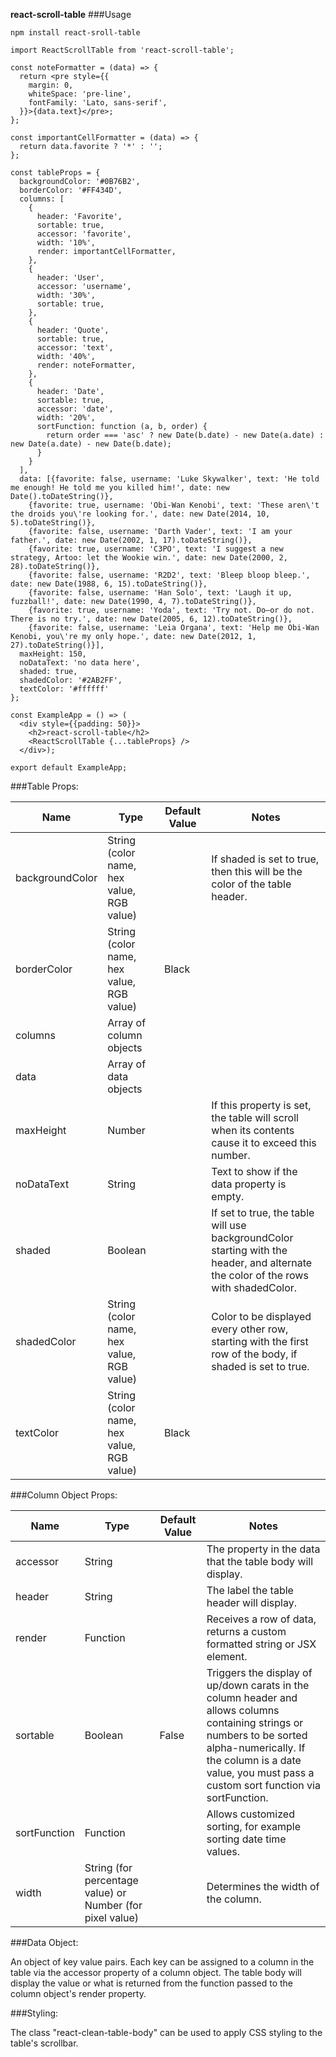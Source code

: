**react-scroll-table**
###Usage
```
npm install react-sroll-table
```

```
import ReactScrollTable from 'react-scroll-table';
```
```
const noteFormatter = (data) => {
  return <pre style={{
    margin: 0,
    whiteSpace: 'pre-line',
    fontFamily: 'Lato, sans-serif',
  }}>{data.text}</pre>;
};
```
```
const importantCellFormatter = (data) => {
  return data.favorite ? '*' : '';
};
```
```
const tableProps = {
  backgroundColor: '#0B76B2',
  borderColor: '#FF434D',
  columns: [
    {
      header: 'Favorite',
      sortable: true,
      accessor: 'favorite',
      width: '10%',
      render: importantCellFormatter,
    },
    {
      header: 'User',
      accessor: 'username',
      width: '30%',
      sortable: true,
    },
    {
      header: 'Quote',
      sortable: true,
      accessor: 'text',
      width: '40%',
      render: noteFormatter,
    },
    {
      header: 'Date',
      sortable: true,
      accessor: 'date',
      width: '20%',
      sortFunction: function (a, b, order) {
        return order === 'asc' ? new Date(b.date) - new Date(a.date) : new Date(a.date) - new Date(b.date);
      }
    }
  ],
  data: [{favorite: false, username: 'Luke Skywalker', text: 'He told me enough! He told me you killed him!', date: new Date().toDateString()},
    {favorite: true, username: 'Obi-Wan Kenobi', text: 'These aren\'t the droids you\'re looking for.', date: new Date(2014, 10, 5).toDateString()},
    {favorite: false, username: 'Darth Vader', text: 'I am your father.', date: new Date(2002, 1, 17).toDateString()},
    {favorite: true, username: 'C3PO', text: 'I suggest a new strategy, Artoo: let the Wookie win.', date: new Date(2000, 2, 28).toDateString()},
    {favorite: false, username: 'R2D2', text: 'Bleep bloop bleep.', date: new Date(1988, 6, 15).toDateString()},
    {favorite: false, username: 'Han Solo', text: 'Laugh it up, fuzzball!', date: new Date(1990, 4, 7).toDateString()},
    {favorite: true, username: 'Yoda', text: 'Try not. Do—or do not. There is no try.', date: new Date(2005, 6, 12).toDateString()},
    {favorite: false, username: 'Leia Organa', text: 'Help me Obi-Wan Kenobi, you\'re my only hope.', date: new Date(2012, 1, 27).toDateString()}],
  maxHeight: 150,
  noDataText: 'no data here',
  shaded: true,
  shadedColor: '#2AB2FF',
  textColor: '#ffffff'
};
```
```
const ExampleApp = () => (
  <div style={{padding: 50}}>
    <h2>react-scroll-table</h2>
    <ReactScrollTable {...tableProps} />
  </div>);
```
```
export default ExampleApp;
```
###Table Props:

| Name | Type | Default Value | Notes |
| --- | --- | --- | --- |
| backgroundColor | String (color name, hex value, RGB value) |   | If shaded is set to true, then this will be the color of the table header. |
| borderColor | String (color name, hex value, RGB value) | Black |   |
| columns | Array of column objects |   |   |
| data | Array of data objects |   |   |
| maxHeight | Number |   | If this property is set, the table will scroll when its contents cause it to exceed this number. |
| noDataText | String |   | Text to show if the data property is empty. |
| shaded | Boolean |   | If set to true, the table will use backgroundColor starting with the header, and alternate the color of the rows with shadedColor. |
| shadedColor | String (color name, hex value, RGB value) |   | Color to be displayed every other row, starting with the first row of the body, if shaded is set to true. |
| textColor | String (color name, hex value, RGB value) | Black |   |

###Column Object Props:

| Name | Type | Default Value | Notes |
| --- | --- | --- | --- |
| accessor | String |   | The property in the data that the table body will display. |
| header | String |   | The label the table header will display. |
| render | Function |   | Receives a row of data, returns a custom formatted string or JSX element. |
| sortable | Boolean | False | Triggers the display of up/down carats in the column header and allows columns containing strings or numbers to be sorted alpha-numerically.  If the column is a date  value, you must pass a custom sort function via sortFunction. |
| sortFunction | Function |   | Allows customized sorting, for example sorting date time values. |
| width | String (for percentage value) or Number (for pixel value) |   | Determines the width of the column. |

###Data Object:

An object of key value pairs. Each key can be assigned to a column in the table via the accessor property of a column object.  The table body will display the value or what is returned from the function passed to the column object&#39;s render property.

###Styling:

The class &quot;react-clean-table-body&quot; can be used to apply CSS styling to the table&#39;s scrollbar.